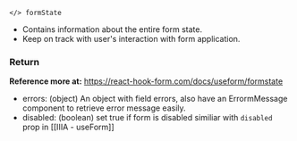 `</> formState`
- Contains information about the entire form state.
- Keep on track with user's interaction with form application.

### Return
**Reference more at:** https://react-hook-form.com/docs/useform/formstate
- errors: (object) An object with field errors, also have an ErrormMessage component to retrieve error message easily.
- disabled: (boolean) set true if form is disabled similiar with `disabled` prop in [[IIIA - useForm]]